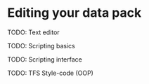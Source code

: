 # Editing your data pack

TODO: Text editor

TODO: Scripting basics

TODO: Scripting interface

TODO: TFS Style-code \(OOP\)



